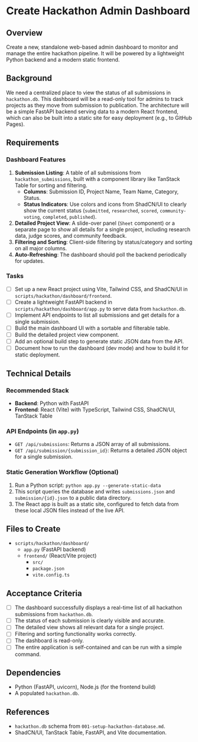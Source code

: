 # Create Hackathon Admin Dashboard

## Overview
Create a new, standalone web-based admin dashboard to monitor and manage the entire hackathon pipeline. It will be powered by a lightweight Python backend and a modern static frontend.

## Background
We need a centralized place to view the status of all submissions in `hackathon.db`. This dashboard will be a read-only tool for admins to track projects as they move from submission to publication. The architecture will be a simple FastAPI backend serving data to a modern React frontend, which can also be built into a static site for easy deployment (e.g., to GitHub Pages).

## Requirements

### Dashboard Features
1. **Submission Listing**: A table of all submissions from `hackathon_submissions`, built with a component library like TanStack Table for sorting and filtering.
   - **Columns**: Submission ID, Project Name, Team Name, Category, Status.
   - **Status Indicators**: Use colors and icons from ShadCN/UI to clearly show the current status (`submitted`, `researched`, `scored`, `community-voting`, `completed`, `published`).
2. **Detailed Project View**: A slide-over panel (`Sheet` component) or a separate page to show all details for a single project, including research data, judge scores, and community feedback.
3. **Filtering and Sorting**: Client-side filtering by status/category and sorting on all major columns.
4. **Auto-Refreshing**: The dashboard should poll the backend periodically for updates.

### Tasks
- [ ] Set up a new React project using Vite, Tailwind CSS, and ShadCN/UI in `scripts/hackathon/dashboard/frontend`.
- [ ] Create a lightweight FastAPI backend in `scripts/hackathon/dashboard/app.py` to serve data from `hackathon.db`.
- [ ] Implement API endpoints to list all submissions and get details for a single submission.
- [ ] Build the main dashboard UI with a sortable and filterable table.
- [ ] Build the detailed project view component.
- [ ] Add an optional build step to generate static JSON data from the API.
- [ ] Document how to run the dashboard (dev mode) and how to build it for static deployment.

## Technical Details

### Recommended Stack
- **Backend**: Python with FastAPI
- **Frontend**: React (Vite) with TypeScript, Tailwind CSS, ShadCN/UI, TanStack Table

### API Endpoints (in `app.py`)
- `GET /api/submissions`: Returns a JSON array of all submissions.
- `GET /api/submission/{submission_id}`: Returns a detailed JSON object for a single submission.

### Static Generation Workflow (Optional)
1.  Run a Python script: `python app.py --generate-static-data`
2.  This script queries the database and writes `submissions.json` and `submission/{id}.json` to a public data directory.
3.  The React app is built as a static site, configured to fetch data from these local JSON files instead of the live API.

## Files to Create
- `scripts/hackathon/dashboard/`
  - `app.py` (FastAPI backend)
  - `frontend/` (React/Vite project)
    - `src/`
    - `package.json`
    - `vite.config.ts`

## Acceptance Criteria
- [ ] The dashboard successfully displays a real-time list of all hackathon submissions from `hackathon.db`.
- [ ] The status of each submission is clearly visible and accurate.
- [ ] The detailed view shows all relevant data for a single project.
- [ ] Filtering and sorting functionality works correctly.
- [ ] The dashboard is read-only.
- [ ] The entire application is self-contained and can be run with a simple command.

## Dependencies
- Python (FastAPI, uvicorn), Node.js (for the frontend build)
- A populated `hackathon.db`.

## References
- `hackathon.db` schema from `001-setup-hackathon-database.md`.
- ShadCN/UI, TanStack Table, FastAPI, and Vite documentation.